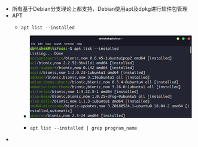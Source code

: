 - 所有基于Debian分支理论上都支持，Debian使用apt及dpkg进行软件包管理
- APT
	- ```
	  apt list --installed
	  ```
		- ![image.png](../assets/image_1715652171847_0.png)
		- ```
		  apt list --installed | grep program_name
		  ```
-